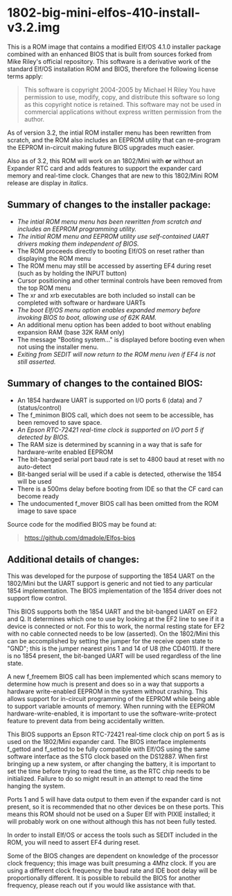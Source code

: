 # 1802-big-mini-elfos-410-install-v3.2.img

This is a ROM image that contains a modified Elf/OS 4.1.0 installer package combined with an enhanced BIOS that is built from sources forked from Mike Riley's official repository. This software is a derivative work of the standard Elf/OS installation ROM and BIOS, therefore the following license terms apply:

> This software is copyright 2004-2005 by Michael H Riley
> You have permission to use, modify, copy, and distribute
> this software so long as this copyright notice is retained.
> This software may not be used in commercial applications
> without express written permission from the author.

As of version 3.2, the intial ROM installer menu has been rewritten from scratch, and the ROM also includes an EEPROM utility that can re-program the EEPROM in-circuit making future BIOS upgrades much easier.

Also as of 3.2, this ROM will work on an 1802/Mini with __or__ without an Expander RTC card and adds features to support the expander card memory and real-time clock. Changes that are new to this 1802/Mini ROM release are display in _italics_.

## Summary of changes to the installer package:

* _The intial ROM menu menu has been rewritten from scratch and includes an EEPROM programming utility._
* _The initial ROM menu and EEPROM utility use self-contained UART drivers making them independent of BIOS._
* The ROM proceeds directly to booting Elf/OS on reset rather than displaying the ROM menu
* The ROM menu may still be accessed by asserting EF4 during reset (such as by holding the INPUT button)
* Cursor positioning and other terminal controls have been removed from the top ROM menu
* The xr and xrb executables are both included so install can be completed with software or hardware UARTs
* _The boot Elf/OS menu option enables expanded memory before invoking BIOS to boot, allowing use of 62K RAM._
* An additional menu option has been added to boot without enabling expansion RAM (base 32K RAM only)
* The message "Booting system..." is displayed before booting even when not using the installer menu.
* _Exiting from SEDIT will now return to the ROM menu iven if EF4 is not still asserted._

## Summary of changes to the contained BIOS:

* An 1854 hardware UART is supported on I/O ports 6 (data) and 7 (status/control)
* The f_minimon BIOS call, which does not seem to be accessible, has been removed to save space.
* _An Epson RTC-72421 real-time clock is supported on I/O port 5 if detected by BIOS._
* The RAM size is determined by scanning in a way that is safe for hardware-write enabled EEPROM
* The bit-banged serial port baud rate is set to 4800 baud at reset with no auto-detect
* Bit-banged serial will be used if a cable is detected, otherwise the 1854 will be used
* There is a 500ms delay before booting from IDE so that the CF card can become ready
* The undocumented f_mover BIOS call has been omitted from the ROM image to save space

Source code for the modified BIOS may be found at:

> https://github.com/dmadole/Elfos-bios

## Additional details of changes:

This was developed for the purpose of supporting the 1854 UART on the 1802/Mini but the UART support is generic and not tied to any particular 1854 implementation. The BIOS implementation of the 1854 driver does not support flow control.

This BIOS supports both the 1854 UART and the bit-banged UART on EF2 and Q. It determines which one to use by looking at the EF2 line to see if it a device is connected or not. For this to work, the normal resting state for EF2 with no cable connected needs to be low (asserted). On the 1802/Mini this can be accomplished by setting the jumper for the receive open state to "GND"; this is the jumper nearest pins 1 and 14 of U8 (the CD4011). If there is no 1854 present, the bit-banged UART will be used regardless of the line state.

A new f_freemem BIOS call has been implemented which scans memory to determine how much is present and does so in a way that supports a hardware write-enabled EEPROM in the system without crashing. This allows support for in-circuit programming of the EEPROM while being able to support variable amounts of memory. When running with the EEPROM hardware-write-enabled, it is important to use the software-write-protect feature to prevent data from being accidentally written.

This BIOS supports an Epson RTC-72421 real-time clock chip on port 5 as is used on the 1802/Mini expander card. The BIOS interface implements f_gettod and f_settod to be fully compatible with Elf/OS using the same software interface as the STG clock based on the DS12887. When first bringing up a new system, or after changing the battery, it is important to set the time before trying to read the time, as the RTC chip needs to be initialized. Failure to do so might result in an attempt to read the time hanging the system.

Ports 1 and 5 will have data output to them even if the expander card is not present, so it is recommended that no other devices be on these ports. This means this ROM should not be used on a Super Elf with PIXIE installed; it will probably work on one without although this has not been fully tested.

In order to install Elf/OS or access the tools such as SEDIT included in the ROM, you will need to assert EF4 during reset.

Some of the BIOS changes are dependent on knowledge of the processor clock frequency; this image was built presuming a 4Mhz clock. If you are using a different clock frequency the baud rate and IDE boot delay will be proportionally different. It is possible to rebuild the BIOS for another frequency, please reach out if you would like assistance with that.
